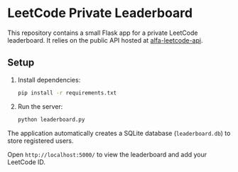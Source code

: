 # LeetCode Private Leaderboard

This repository contains a small Flask app for a private LeetCode leaderboard. It relies on the public API hosted at [alfa-leetcode-api](https://github.com/alfaarghya/alfa-leetcode-api).

## Setup

1. Install dependencies:
   ```bash
   pip install -r requirements.txt
   ```
2. Run the server:
   ```bash
   python leaderboard.py
   ```

The application automatically creates a SQLite database (`leaderboard.db`) to store registered users.

Open `http://localhost:5000/` to view the leaderboard and add your LeetCode ID.
